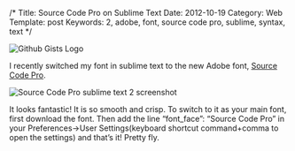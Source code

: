 /*
Title: Source Code Pro on Sublime Text
Date: 2012-10-19
Category: Web
Template: post
Keywords: 2, adobe, font, source code pro, sublime, syntax, text
*/

<div class="center">
  <img src="http://ohdoylerules.com/content/images/githubgistlogo.png" alt="Github Gists Logo">
</div>

I recently switched my font in sublime text to the new Adobe font, [Source Code Pro](http://blogs.adobe.com/typblography/2012/09/source-code-pro.html "Adobe Blog - Source Code Pro").

<div class="center">
  <img src="http://ohdoylerules.com/content/images/sourcecodepro.png" alt="Source Code Pro sublime text 2 screenshot">
</div>

It looks fantastic! It is so smooth and crisp. To switch to it as your main font, first download the font. Then add the line “font_face”: “Source Code Pro” in your Preferences->User Settings(keyboard shortcut command+comma to open the settings) and that’s it! Pretty fly.